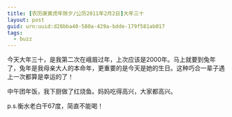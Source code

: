 ```yaml
---
title: [农历庚寅虎年除夕/公历2011年2月2日]大年三十
layout: post
guid: urn:uuid:d28bba40-580a-429a-bdde-179f581ab017
tags:
  - buzz
---
```


今天大年三十，是我第二次在峨眉过年，上次应该是2000年。马上就要到兔年了，兔年是我母亲大人的本命年，更重要的是今天是她的生日。这种巧合一辈子遇上一次都算是幸运的了！

中午团年饭，我下厨做了红烧鱼。妈妈吃得高兴，大家都高兴。

p.s.衡水老白干67度，简直不能喝！
